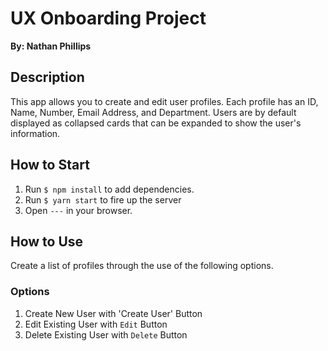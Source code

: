 # UX Onboarding Project
**By: Nathan Phillips**

## Description
This app allows you to create and edit user profiles. Each profile has an ID, Name, Number, Email Address, and Department.
Users are by default displayed as collapsed cards that can be expanded to show the user's information.

## How to Start
  1. Run `$ npm install` to add dependencies.
  2. Run `$ yarn start` to fire up the server
  3. Open `---` in your browser.

## How to Use
Create a list of profiles through the use of the following options.
### Options
  1. Create New User with 'Create User' Button
  2. Edit Existing User with `Edit` Button
  3. Delete Existing User with `Delete` Button





